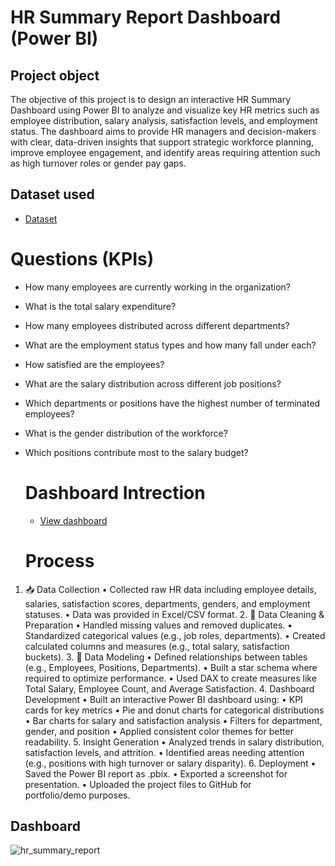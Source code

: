 # HR Summary Report Dashboard (Power BI)
## Project object
The objective of this project is to design an interactive HR Summary Dashboard using Power BI to analyze and visualize key HR metrics such as employee distribution, salary analysis, satisfaction levels, and employment status. The dashboard aims to provide HR managers and decision-makers with clear, data-driven insights that support strategic workforce planning, improve employee engagement, and identify areas requiring attention such as high turnover roles or gender pay gaps.

## Dataset used
- <a href="https://github.com/animeshdwived/HR-summary-report/blob/main/HRData.csv">Dataset</a>

# Questions (KPIs)
- How many employees are currently working in the organization?
- What is the total salary expenditure?
- How many employees distributed across different departments?
- What are the employment status types and how many fall under each?
- How satisfied are the employees?
- What are the salary distribution across different job positions?
- Which departments or positions have the highest number of terminated employees?
- What is the gender distribution of the workforce?
- Which positions contribute most to the salary budget?

  # Dashboard Intrection
  - <a href="https://github.com/animeshdwived/HR-summary-report/blob/main/HRData.csv">View dashboard</a>
  # Process
1.	📥 Data Collection
	•	Collected raw HR data including employee details, salaries, satisfaction scores, departments, genders, and employment statuses.
	•	Data was provided in Excel/CSV format.
	2.	🧹 Data Cleaning & Preparation
	•	Handled missing values and removed duplicates.
	•	Standardized categorical values (e.g., job roles, departments).
	•	Created calculated columns and measures (e.g., total salary, satisfaction buckets).
	3.	🔗 Data Modeling
	•	Defined relationships between tables (e.g., Employees, Positions, Departments).
	•	Built a star schema where required to optimize performance.
	•	Used DAX to create measures like Total Salary, Employee Count, and Average Satisfaction.
	4.	Dashboard Development
	•	Built an interactive Power BI dashboard using:
	•	KPI cards for key metrics
	•	Pie and donut charts for categorical distributions
	•	Bar charts for salary and satisfaction analysis
	•	Filters for department, gender, and position
	•	Applied consistent color themes for better readability.
	5.	Insight Generation
	•	Analyzed trends in salary distribution, satisfaction levels, and attrition.
  •	Identified areas needing attention (e.g., positions with high turnover or salary disparity).
	6.	Deployment
	•	Saved the Power BI report as .pbix.
	•	Exported a screenshot for presentation.
	•	Uploaded the project files to GitHub for portfolio/demo purposes.

## Dashboard
![hr_summary_report](https://github.com/user-attachments/assets/9124867b-b99c-439c-bcfa-002933632390)
